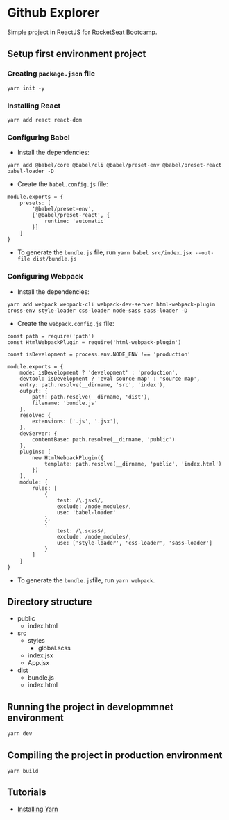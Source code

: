 # Github Explorer
Simple project in ReactJS for [RocketSeat Bootcamp](https://rocketseat.com.br/ignite).

## Setup first environment project
### Creating `package.json` file
```
yarn init -y
```
### Installing React
```
yarn add react react-dom
```

### Configuring Babel
* Install the dependencies:
```
yarn add @babel/core @babel/cli @babel/preset-env @babel/preset-react babel-loader -D
```
* Create the `babel.config.js` file:
```
module.exports = {
    presets: [
        '@babel/preset-env',
        ['@babel/preset-react', {
            runtime: 'automatic'
        }]
    ]
}
```
* To generate the `bundle.js` file, run `yarn babel src/index.jsx --out-file dist/bundle.js`

### Configuring Webpack
* Install the dependencies:
```
yarn add webpack webpack-cli webpack-dev-server html-webpack-plugin cross-env style-loader css-loader node-sass sass-loader -D
```
* Create the `webpack.config.js` file:
```
const path = require('path')
const HtmlWebpackPlugin = require('html-webpack-plugin')

const isDevelopment = process.env.NODE_ENV !== 'production'

module.exports = {
    mode: isDevelopment ? 'development' : 'production',
    devtool: isDevelopment ? 'eval-source-map' : 'source-map',
    entry: path.resolve(__dirname, 'src', 'index'),
    output: {
        path: path.resolve(__dirname, 'dist'),
        filename: 'bundle.js'
    },
    resolve: {
        extensions: ['.js', '.jsx'],
    },
    devServer: {
        contentBase: path.resolve(__dirname, 'public')
    },
    plugins: [
        new HtmlWebpackPlugin({
            template: path.resolve(__dirname, 'public', 'index.html')
        })
    ],
    module: {
        rules: [
            {
                test: /\.jsx$/,
                exclude: /node_modules/,
                use: 'babel-loader'
            },
            {
                test: /\.scss$/,
                exclude: /node_modules/,
                use: ['style-loader', 'css-loader', 'sass-loader']
            }
        ]
    }
}
```
* To generate the `bundle.js`file, run `yarn webpack`.

## Directory structure
- public
    - index.html
- src
    - styles
        - global.scss 
    - index.jsx
    - App.jsx
- dist
    - bundle.js
    - index.html

## Running the project in developmmnet environment
```
yarn dev
```

## Compiling the project in production environment
```
yarn build
```

## Tutorials
* [Installing Yarn](https://classic.yarnpkg.com/en/docs/install)